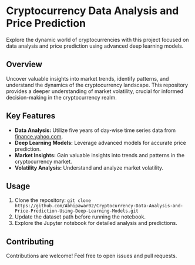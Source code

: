# Cryptocurrency Data Analysis and Price Prediction

Explore the dynamic world of cryptocurrencies with this project focused on data analysis and price prediction using advanced deep learning models.

## Overview

Uncover valuable insights into market trends, identify patterns, and understand the dynamics of the cryptocurrency landscape. This repository provides a deeper understanding of market volatility, crucial for informed decision-making in the cryptocurrency realm.

## Key Features

- **Data Analysis:** Utilize five years of day-wise time series data from [finance.yahoo.com](https://finance.yahoo.com/).
- **Deep Learning Models:** Leverage advanced models for accurate price prediction.
- **Market Insights:** Gain valuable insights into trends and patterns in the cryptocurrency market.
- **Volatility Analysis:** Understand and analyze market volatility.

## Usage

1. Clone the repository: `git clone https://github.com/Abhipawar02/Cryptocurrency-Data-Analysis-and-Price-Prediction-Using-Deep-Learning-Models.git`
2. Update the dataset path before running the notebook.
3. Explore the Jupyter notebook for detailed analysis and predictions.

## Contributing

Contributions are welcome! Feel free to open issues and pull requests.
